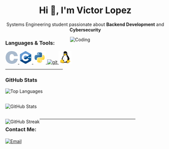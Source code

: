 <h1 align="center">Hi 👋, I'm Victor Lopez</h1>

<p align="center">
  Systems Engineering student passionate about <b>Backend Development</b> and <b>Cybersecurity</b>
</p>

<img align="right" alt="Coding" width="300" src="https://i.pinimg.com/originals/81/17/8b/81178b47a8598f0c81c4799f2cdd4057.gif">

<h3 align="left">Languages & Tools:</h3>
<p align="left">
  <a href="https://www.w3schools.com/c/" target="_blank" rel="noreferrer">
    <img src="https://raw.githubusercontent.com/devicons/devicon/master/icons/c/c-original.svg" alt="c" width="40" height="40"/>
  </a>
  <a href="https://www.w3schools.com/cpp/" target="_blank" rel="noreferrer">
    <img src="https://raw.githubusercontent.com/devicons/devicon/master/icons/cplusplus/cplusplus-original.svg" alt="cplusplus" width="40" height="40"/>
  </a>
  <a href="https://www.python.org/" target="_blank" rel="noreferrer">
    <img src="https://raw.githubusercontent.com/devicons/devicon/master/icons/python/python-original.svg" alt="python" width="40" height="40"/>
  </a>
  <a href="https://git-scm.com/" target="_blank" rel="noreferrer">
    <img src="https://www.vectorlogo.zone/logos/git-scm/git-scm-icon.svg" alt="git" width="40" height="40"/>
  </a>
  <a href="https://www.linux.org/" target="_blank" rel="noreferrer">
    <img src="https://raw.githubusercontent.com/devicons/devicon/master/icons/linux/linux-original.svg" alt="linux" width="40" height="40"/>
  </a>
</p>

<hr width="36%">

<h3>GitHub Stats</h3>
<p>
  <!-- Top Languages -->
  <img align="left" src="https://github-readme-stats.vercel.app/api/top-langs?username=VictorManuelLopezHenao&show_icons=true&theme=dark&locale=en&layout=compact" alt="Top Languages" />
</p>
<br><br>

<p>
  <!-- General GitHub Stats -->
  <img align="left" src="https://github-readme-stats.vercel.app/api?username=VictorManuelLopezHenao&show_icons=true&theme=dark&locale=en" alt="GitHub Stats" />
</p>
<br><br>

<p>
  <!-- Streak -->
  <img align="left" src="https://github-readme-streak-stats.herokuapp.com/?user=VictorManuelLopezHenao&theme=dark" alt="GitHub Streak" />
</p>

<hr width="60%">

<h3 align="left">Contact Me:</h3>
<p align="left">
  <a href="mailto:v.lopez9@utp.edu.co">
    <img align="center" src="https://raw.githubusercontent.com/rahuldkjain/github-profile-readme-generator/master/src/images/icons/Social/email.svg" alt="Email" height="30" width="40" />
  </a>
</p>
